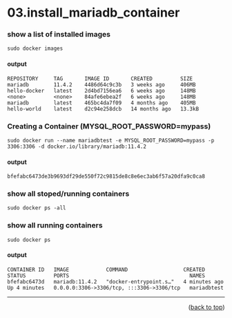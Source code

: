 <a name="topage"></a>

# 03.install_mariadb_container

### show a list of installed images

````
sudo docker images
````

#### output
```
REPOSITORY     TAG       IMAGE ID       CREATED         SIZE
mariadb        11.4.2    4486d64c9c3b   3 weeks ago     406MB
hello-docker   latest    2d4bd7156ea6   6 weeks ago     148MB
<none>         <none>    84afe6ebea2f   6 weeks ago     148MB
mariadb        latest    465bc4da7f09   4 months ago    405MB
hello-world    latest    d2c94e258dcb   14 months ago   13.3kB
```

### Creating a Container (MYSQL_ROOT_PASSWORD=mypass)
```
sudo docker run --name mariadbtest -e MYSQL_ROOT_PASSWORD=mypass -p 3306:3306 -d docker.io/library/mariadb:11.4.2
 ```

#### output
```
bfefabc6473de3b9693df29de550f72c9815de8c8e6ec3ab6f57a20dfa9c0ca8
```

### show all stoped/running containers 
```
sudo docker ps -all
```

### show all running containers
```
sudo docker ps
```

#### output
```
CONTAINER ID   IMAGE            COMMAND                  CREATED         STATUS         PORTS                                       NAMES
bfefabc6473d   mariadb:11.4.2   "docker-entrypoint.s…"   4 minutes ago   Up 4 minutes   0.0.0.0:3306->3306/tcp, :::3306->3306/tcp   mariadbtest
```

----

<p align="right">(<a href="#topage">back to top</a>)</p>
<br/>
<br/>
